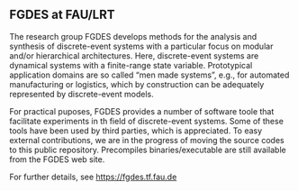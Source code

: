 ## FGDES at FAU/LRT

The research group FGDES develops methods for the analysis and synthesis of discrete-event systems with a particular focus on modular and/or hierarchical architectures. Here, discrete-event systems are dynamical systems with a finite-range state variable. Prototypical application domains are so called “men made systems”, e.g., for automated manufacturing or logistics, which by construction can be adequately represented by discrete-event models.

For practical puposes, FGDES provides a number of software toole that facilitate experiments in th field of discrete-event systems. Some of these tools have been used by third parties, which is appreciated. To easy external contributions, we are in the progress of moving the source codes to this public repository. Precompiles binaries/executable are still available from the FGDES web site.

For further details, see https://fgdes.tf.fau.de

